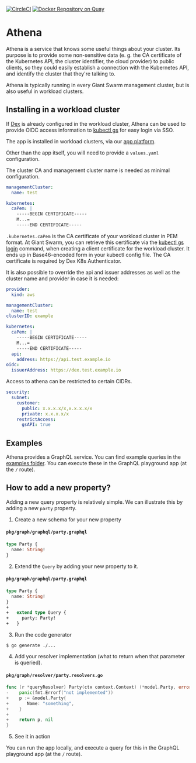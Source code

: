 [![CircleCI](https://circleci.com/gh/giantswarm/athena.svg?style=shield&circle-token=e86584296950c3be820856e802a37336c2c7d540)](https://circleci.com/gh/giantswarm/athena)
[![Docker Repository on Quay](https://quay.io/repository/giantswarm/athena/status?token=789fdfa0-2068-473d-9ab6-7bde4aaf46dc "Docker Repository on Quay")](https://quay.io/repository/giantswarm/athena)

# Athena

Athena is a service that knows some useful things about your cluster. Its purpose is to provide some non-sensitive data (e. g. the CA certificate of the Kubernetes API, the cluster identifier, the cloud provider) to public clients, so they could easily establish a connection with the Kubernetes API, and identify the cluster that they're talking to.

Athena is typically running in every Giant Swarm management cluster, but is also useful in workload clusters.

## Installing in a workload cluster

If [Dex](https://github.com/giantswarm/dex-app) is already configured in the workload cluster, Athena can be used to provide OIDC access information to [kubectl gs](https://github.com/giantswarm/kubectl-gs) for easy login via SSO.

The app is installed in workload clusters, via our [app platform](https://docs.giantswarm.io/app-platform/).

Other than the app itself, you will need to provide a `values.yaml` configuration.

The cluster CA and management cluster name is needed as minimal configuration.

```yaml
managementCluster:
  name: test

kubernetes:
  caPem: |
    -----BEGIN CERTIFICATE-----
    M...=
    -----END CERTIFICATE-----
```

 `.kubernetes.caPem` is the CA certificate of your workload cluster in PEM format. At Giant Swarm, you can retrieve this certificate via the [kubectl gs login](https://docs.giantswarm.io/ui-api/kubectl-gs/login/) command, when creating a client certificate for the workload cluster. It ends up in Base46-encoded form in your kubectl config file. The CA certificate is required by Dex K8s Authenticator.


It is also possible to override the api and issuer addresses as well as the cluster name and provider in case it is needed:
```yaml
provider:
  kind: aws

managementCluster:
  name: test
clusterID: example

kubernetes:
  caPem: |
    -----BEGIN CERTIFICATE-----
    M...=
    -----END CERTIFICATE-----
  api:
    address: https://api.test.example.io
oidc:
  issuerAddress: https://dex.test.example.io
```
Access to athena can be restricted to certain CIDRs.
```yaml
security:
  subnet:
    customer:
      public: x.x.x.x/x,x.x.x.x/x
      private: x.x.x.x/x
    restrictAccess:
      gsAPI: true
```

## Examples

Athena provides a GraphQL service. You can find example queries in the [examples folder](https://github.com/giantswarm/athena/blob/main/examples). You can execute these in the GraphQL playground app (at the `/` route).

## How to add a new property?

Adding a new query property is relatively simple. We can illustrate this by adding a new `party` property.

1. Create a new schema for your new property

#### **`pkg/graph/graphql/party.graphql`**

```graphql
type Party {
  name: String!
}
```

2. Extend the `Query` by adding your new property to it.

#### **`pkg/graph/graphql/party.graphql`**

```graphql
type Party {
  name: String!
}
+
+   extend type Query {
+     party: Party!
+   }
```

3. Run the code generator

```nohighlight
$ go generate ./...
```

4. Add your resolver implementation (what to return when that parameter is queried).

#### **`pkg/graph/resolver/party.resolvers.go`**

```go
func (r *queryResolver) Party(ctx context.Context) (*model.Party, error) {
-  	 panic(fmt.Errorf("not implemented"))
+    p := &model.Party{
+		Name: "something",
+	 }
+
+    return p, nil
}
```

5. See it in action

You can run the app locally, and execute a query for this in the GraphQL playground app (at the `/` route).

